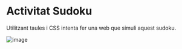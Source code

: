 # Activitat Sudoku

Utilitzant taules i CSS intenta fer una web que simuli aquest sudoku.

![image](https://github.com/XaSaFa/MP08-23-24/assets/110727546/dc023932-440b-48c9-a915-6b0dabd3af8a)
